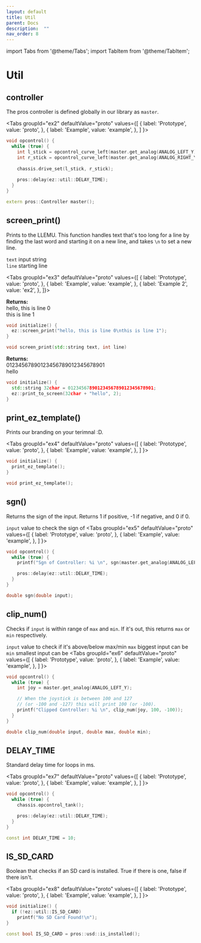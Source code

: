 ```yaml
---
layout: default
title: Util
parent: Docs
description:  ""
nav_order: 8
---
```




import Tabs from '@theme/Tabs';
import TabItem from '@theme/TabItem';

# **Util**


## controller
The pros controller is defined globally in our library as `master`.     

<Tabs
  groupId="ex2"
  defaultValue="proto"
  values={[
    { label: 'Prototype',  value: 'proto', },
    { label: 'Example',  value: 'example', },
  ]
}>

<TabItem value="example">

```cpp
void opcontrol() {
  while (true) {
    int l_stick = opcontrol_curve_left(master.get_analog(ANALOG_LEFT_Y));
    int r_stick = opcontrol_curve_left(master.get_analog(ANALOG_RIGHT_Y));
    
    chassis.drive_set(l_stick, r_stick);
    
    pros::delay(ez::util::DELAY_TIME);
  }
}
```

</TabItem>


<TabItem value="proto">

```cpp
extern pros::Controller master();
```



</TabItem>
</Tabs>


 



 


## screen_print() 
Prints to the LLEMU.  This function handles text that's too long for a line by finding the last word and starting it on a new line, and takes `\n` to set a new line.   

`text` input string  
`line` starting line  

<Tabs
  groupId="ex3"
  defaultValue="proto"
  values={[
    { label: 'Prototype',  value: 'proto', },
    { label: 'Example',  value: 'example', },
    { label: 'Example 2',  value: 'ex2', },
    ]}>

<TabItem value="example">

**Returns:**  
  hello, this is line 0   
  this is line 1


```cpp
void initialize() {
  ez::screen_print("hello, this is line 0\nthis is line 1");
}
```

</TabItem>


<TabItem value="proto">

```cpp
void screen_print(std::string text, int line)
```



</TabItem>


<TabItem value="ex2">

**Returns:**  
  01234567890123456789012345678901   
  hello


```cpp
void initialize() {
  std::string 32char = 01234567890123456789012345678901;
  ez::print_to_screen(32char + "hello", 2);
}
```

</TabItem>
</Tabs>






 


## print_ez_template() 
Prints our branding on your terimnal :D.   

<Tabs
  groupId="ex4"
  defaultValue="proto"
  values={[
    { label: 'Prototype',  value: 'proto', },
    { label: 'Example',  value: 'example', },
  ]
}>

<TabItem value="example">

```cpp
void initialize() {
  print_ez_template();
}
```

</TabItem>


<TabItem value="proto">

```cpp
void print_ez_template();
```



</TabItem>
</Tabs>






 


## sgn() 
Returns the sign of the input.  Returns 1 if positive, -1 if negative, and 0 if 0.    

`input` value to check the sign of
<Tabs
  groupId="ex5"
  defaultValue="proto"
  values={[
    { label: 'Prototype',  value: 'proto', },
    { label: 'Example',  value: 'example', },
  ]
}>

<TabItem value="example">

```cpp
void opcontrol() {
  while (true) {
    printf("Sgn of Controller: %i \n", sgn(master.get_analog(ANALOG_LEFT_Y)));

    pros::delay(ez::util::DELAY_TIME);
  }
}
```

</TabItem>


<TabItem value="proto">

```cpp
double sgn(double input);
```



</TabItem>
</Tabs>






 


## clip_num() 
Checks if `input` is within range of `max` and `min`.  If it's out, this returns `max` or `min` respectively.    

`input` value to check if it's above/below max/min
`max` biggest input can be
`min` smallest input can be
<Tabs
  groupId="ex6"
  defaultValue="proto"
  values={[
    { label: 'Prototype',  value: 'proto', },
    { label: 'Example',  value: 'example', },
  ]
}>

<TabItem value="example">

```cpp
void opcontrol() {
  while (true) {
    int joy = master.get_analog(ANALOG_LEFT_Y);

    // When the joystick is between 100 and 127
    // (or -100 and -127) this will print 100 (or -100).
    printf("Clipped Controller: %i \n", clip_num(joy, 100, -100)); 
  }
}
```

</TabItem>


<TabItem value="proto">

```cpp
double clip_num(double input, double max, double min);
```



</TabItem>
</Tabs>






 


## DELAY_TIME 
Standard delay time for loops in ms.    

<Tabs
  groupId="ex7"
  defaultValue="proto"
  values={[
    { label: 'Prototype',  value: 'proto', },
    { label: 'Example',  value: 'example', },
  ]
}>

<TabItem value="example">

```cpp
void opcontrol() {
  while (true) {
    chassis.opcontrol_tank();

    pros::delay(ez::util::DELAY_TIME);
  }
}
```

</TabItem>


<TabItem value="proto">

```cpp
const int DELAY_TIME = 10;
```



</TabItem>
</Tabs>






 


## IS_SD_CARD
Boolean that checks if an SD card is installed.  True if there is one, false if there isn't.    

<Tabs
  groupId="ex8"
  defaultValue="proto"
  values={[
    { label: 'Prototype',  value: 'proto', },
    { label: 'Example',  value: 'example', },
  ]
}>

<TabItem value="example">

```cpp
void initialize() {
  if (!ez::util::IS_SD_CARD) 
    printf("No SD Card Found!\n");
}
```


</TabItem>


<TabItem value="proto">

```cpp
const bool IS_SD_CARD = pros::usd::is_installed();
```



</TabItem>
</Tabs>





 


